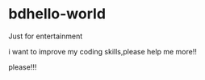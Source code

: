 # bdhello-world
Just for entertainment

i want to improve my coding skills,please help me more!!

please!!!
